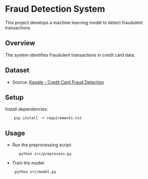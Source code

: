 # Fraud Detection System
This project develops a machine learning model to detect fraudulent transactions.

## Overview
The system identifies fraudulent transactions in credit card data.

## Dataset
- Source: [Kaggle - Credit Card Fraud Detection](https://www.kaggle.com/datasets/mlg-ulb/creditcardfraud)

## Setup
Install dependencies:


        pip install -r requirements.txt




## Usage
- Run the preprocessing script:




         python src/preprocess.py

    
- Train the model:




       python src/model.py
        
